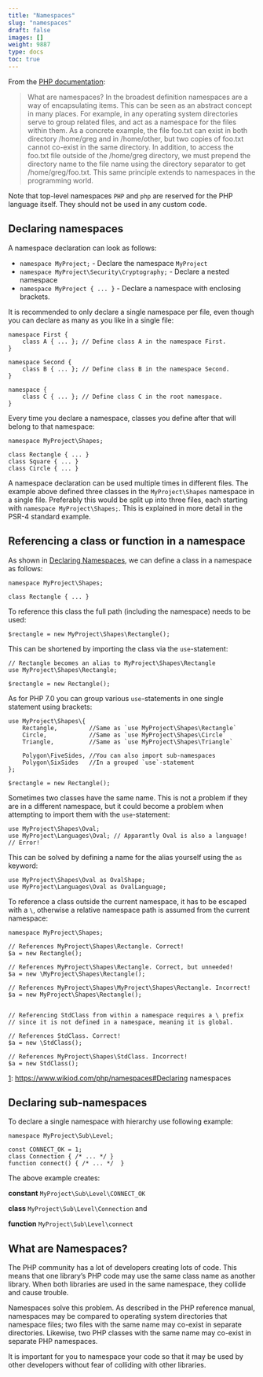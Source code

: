 ```yaml
---
title: "Namespaces"
slug: "namespaces"
draft: false
images: []
weight: 9887
type: docs
toc: true
---
```


From the [PHP documentation][1]:

> What are namespaces? In the broadest definition namespaces are a way of encapsulating items. This can be seen as an abstract concept in many places. For example, in any operating system directories serve to group related files, and act as a namespace for the files within them. As a concrete example, the file foo.txt can exist in both directory /home/greg and in /home/other, but two copies of foo.txt cannot co-exist in the same directory. In addition, to access the foo.txt file outside of the /home/greg directory, we must prepend the directory name to the file name using the directory separator to get /home/greg/foo.txt. This same principle extends to namespaces in the programming world.

Note that top-level namespaces `PHP` and `php` are reserved for the PHP language itself.  They should not be used in any custom code.

  [1]: http://php.net/manual/en/language.namespaces.rationale.php

## Declaring namespaces
A namespace declaration can look as follows:

 - `namespace MyProject;` - Declare the namespace `MyProject`
 - `namespace MyProject\Security\Cryptography;` - Declare a nested namespace
 - `namespace MyProject { ... }` - Declare a namespace with enclosing brackets.

It is recommended to only declare a single namespace per file, even though you can declare as many as you like in a single file:

    namespace First {
        class A { ... }; // Define class A in the namespace First.
    }

    namespace Second {
        class B { ... }; // Define class B in the namespace Second.
    }

    namespace {
        class C { ... }; // Define class C in the root namespace.
    }

Every time you declare a namespace, classes you define after that will belong to that namespace:

    namespace MyProject\Shapes;

    class Rectangle { ... }
    class Square { ... }
    class Circle { ... }

A namespace declaration can be used multiple times in different files. The example above defined three classes in the `MyProject\Shapes` namespace in a single file. Preferably this would be split up into three files, each starting with `namespace MyProject\Shapes;`. This is explained in more detail in the PSR-4 standard example.


## Referencing a class or function in a namespace
As shown in [Declaring Namespaces][1], we can define a class in a namespace as follows:

    namespace MyProject\Shapes;

    class Rectangle { ... }

To reference this class the full path (including the namespace) needs to be used:

    $rectangle = new MyProject\Shapes\Rectangle();

This can be shortened by importing the class via the `use`-statement:

    // Rectangle becomes an alias to MyProject\Shapes\Rectangle
    use MyProject\Shapes\Rectangle;

    $rectangle = new Rectangle();

As for PHP 7.0 you can group various `use`-statements in one single statement using brackets:

    use MyProject\Shapes\{
        Rectangle,         //Same as `use MyProject\Shapes\Rectangle`
        Circle,            //Same as `use MyProject\Shapes\Circle`
        Triangle,          //Same as `use MyProject\Shapes\Triangle`
        
        Polygon\FiveSides, //You can also import sub-namespaces
        Polygon\SixSides   //In a grouped `use`-statement
    };
    
    $rectangle = new Rectangle();

Sometimes two classes have the same name. This is not a problem if they are in a different namespace, but it could become a problem when attempting to import them with the `use`-statement:

    use MyProject\Shapes\Oval;
    use MyProject\Languages\Oval; // Apparantly Oval is also a language!
    // Error!

This can be solved by defining a name for the alias yourself using the `as` keyword:

    use MyProject\Shapes\Oval as OvalShape;
    use MyProject\Languages\Oval as OvalLanguage;

To reference a class outside the current namespace, it has to be escaped with a `\`, otherwise a relative namespace path is assumed from the current namespace:

    namespace MyProject\Shapes;

    // References MyProject\Shapes\Rectangle. Correct!
    $a = new Rectangle();

    // References MyProject\Shapes\Rectangle. Correct, but unneeded!
    $a = new \MyProject\Shapes\Rectangle(); 

    // References MyProject\Shapes\MyProject\Shapes\Rectangle. Incorrect!
    $a = new MyProject\Shapes\Rectangle(); 


    // Referencing StdClass from within a namespace requires a \ prefix
    // since it is not defined in a namespace, meaning it is global.

    // References StdClass. Correct!
    $a = new \StdClass(); 

    // References MyProject\Shapes\StdClass. Incorrect!
    $a = new StdClass(); 


  [1]: https://www.wikiod.com/php/namespaces#Declaring namespaces

## Declaring sub-namespaces

To declare a single namespace with hierarchy use following example: 

    namespace MyProject\Sub\Level;
    
    const CONNECT_OK = 1;
    class Connection { /* ... */ }
    function connect() { /* ... */  }

The above example creates:  

**constant** `MyProject\Sub\Level\CONNECT_OK` 

**class** `MyProject\Sub\Level\Connection` and 

**function** `MyProject\Sub\Level\connect`

## What are Namespaces?
The PHP community has a lot of developers creating lots of code. This means that one library’s PHP code may use the same class name as another library. When both libraries are used in the same namespace, they collide and cause trouble.

Namespaces solve this problem. As described in the PHP reference manual, namespaces may be compared to operating system directories that namespace files; two files with the same name may co-exist in separate directories. Likewise, two PHP classes with the same name may co-exist in separate PHP namespaces.

It is important for you to namespace your code so that it may be used by other developers without fear of colliding with other libraries.

